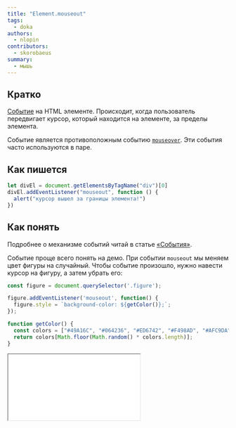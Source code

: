 ```yaml
---
title: "Element.mouseout"
tags:
  - doka
authors:
  - nlopin
contributors:
  - skorobaeus
summary:
  - мышь
---
```


## Кратко

[Событие](/js/events/) на HTML элементе. Происходит, когда пользователь передвигает курсор, который находится на элементе, за пределы элемента.

Событие является противоположным событию [`mouseover`](/js/element-mouseover/). Эти события часто используются в паре.

## Как пишется

```js
let divEl = document.getElementsByTagName("div")[0]
divEl.addEventListener("mouseout", function () {
  alert("курсор вышел за границы элемента!")
})
```

## Как понять

Подробнее о механизме событий читай в статье [«События»](/js/events/).

Событие проще всего понять на демо. При событии `mouseout` мы меняем цвет фигуры на случайный. Чтобы событие произошло, нужно навести курсор на фигуру, а затем убрать его:

```js
const figure = document.querySelector('.figure');

figure.addEventListener('mouseout', function() {
  figure.style = `background-color: ${getColor()};`;
});

function getColor() {
  const colors = ["#49A16C", "#064236", "#ED6742", "#F498AD", "#AFC9DA", "#FFD829", "#282A2E", "#979797", "#E6E6E6", "#FFFFFF"];
  return colors[Math.floor(Math.random() * colors.length)];
}
```

<iframe title="Смена цвета при событии mouseout" src="demos/index.html"></iframe>
